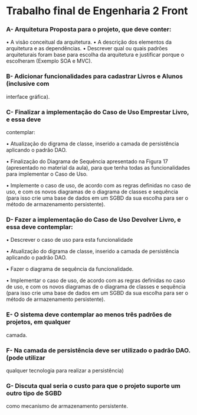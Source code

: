 # Trabalho final de Engenharia 2 Front

### A- Arquitetura Proposta para o projeto, que deve conter:

• A visão conceitual da arquitetura.
• A descrição dos elementos da arquitetura e as dependências.
• Descrever qual ou quais padrões arquiteturais foram base para escolha
da arquitetura e justificar porque o escolheram (Exemplo SOA e MVC).

### B- Adicionar funcionalidades para cadastrar Livros e Alunos (inclusive com
interface gráfica).

### C- Finalizar a implementação do Caso de Uso Emprestar Livro, e essa deve
contemplar:

• Atualização do digrama de classe, inserido a camada de persistência aplicando o
padrão DAO.

• Finalização do Diagrama de Sequência apresentado na Figura 17 (apresentado no
material da aula), para que tenha todas as funcionalidades para implementar o
Caso de Uso.

• Implemente o caso de uso, de acordo com as regras definidas no caso de uso, e
com os novos diagramas de o diagrama de classes e sequência (para isso crie uma
base de dados em um SGBD da sua escolha para ser o método de armazenamento
persistente).

### D- Fazer a implementação do Caso de Uso Devolver Livro, e essa deve contemplar:

• Descrever o caso de uso para esta funcionalidade

• Atualização do digrama de classe, inserido a camada de persistência aplicando o
padrão DAO.

• Fazer o diagrama de sequência da funcionalidade.

• Implementar o caso de uso, de acordo com as regras definidas no caso de uso, e
com os novos diagramas de o diagrama de classes e sequência (para isso crie uma
base de dados em um SGBD da sua escolha para ser o método de armazenamento
persistente).

### E- O sistema deve contemplar ao menos três padrões de projetos, em qualquer
camada.

### F- Na camada de persistência deve ser utilizado o padrão DAO. (pode utilizar
qualquer tecnologia para realizar a persistência)

### G- Discuta qual seria o custo para que o projeto suporte um outro tipo de SGBD
como mecanismo de armazenamento persistente.
